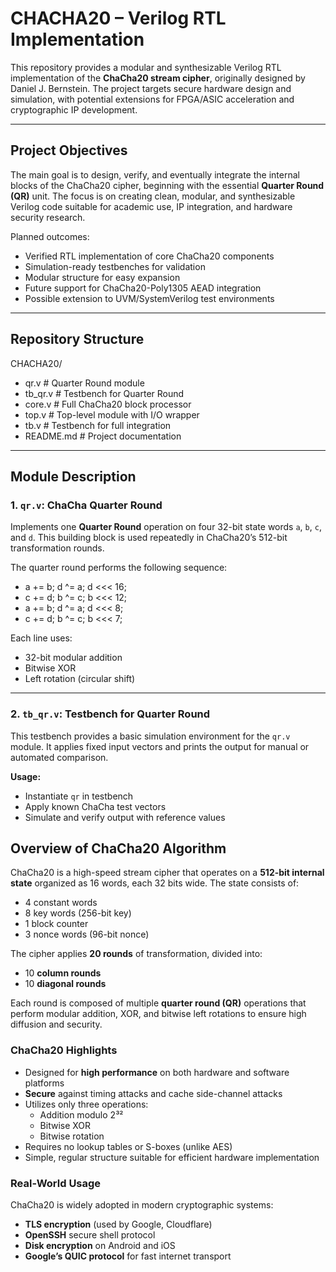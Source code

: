 # CHACHA20 – Verilog RTL Implementation

This repository provides a modular and synthesizable Verilog RTL implementation of the **ChaCha20 stream cipher**, originally designed by Daniel J. Bernstein. The project targets secure hardware design and simulation, with potential extensions for FPGA/ASIC acceleration and cryptographic IP development.

---

## Project Objectives

The main goal is to design, verify, and eventually integrate the internal blocks of the ChaCha20 cipher, beginning with the essential **Quarter Round (QR)** unit. The focus is on creating clean, modular, and synthesizable Verilog code suitable for academic use, IP integration, and hardware security research.

Planned outcomes:
- Verified RTL implementation of core ChaCha20 components
- Simulation-ready testbenches for validation
- Modular structure for easy expansion
- Future support for ChaCha20-Poly1305 AEAD integration
- Possible extension to UVM/SystemVerilog test environments

---

## Repository Structure

CHACHA20/
- qr.v # Quarter Round module
- tb_qr.v # Testbench for Quarter Round
- core.v #  Full ChaCha20 block processor
- top.v #  Top-level module with I/O wrapper
- tb.v #  Testbench for full integration
- README.md # Project documentation


---

## Module Description

### 1. `qr.v`: ChaCha Quarter Round

Implements one **Quarter Round** operation on four 32-bit state words `a`, `b`, `c`, and `d`. This building block is used repeatedly in ChaCha20’s 512-bit transformation rounds.

The quarter round performs the following sequence:

- a += b; d ^= a; d <<< 16;
- c += d; b ^= c; b <<< 12;
- a += b; d ^= a; d <<< 8;
- c += d; b ^= c; b <<< 7;

Each line uses:
- 32-bit modular addition
- Bitwise XOR
- Left rotation (circular shift)

---

### 2. `tb_qr.v`: Testbench for Quarter Round

This testbench provides a basic simulation environment for the `qr.v` module. It applies fixed input vectors and prints the output for manual or automated comparison.

**Usage:**
- Instantiate `qr` in testbench
- Apply known ChaCha test vectors
- Simulate and verify output with reference values
  

## Overview of ChaCha20 Algorithm

ChaCha20 is a high-speed stream cipher that operates on a **512-bit internal state** organized as 16 words, each 32 bits wide. The state consists of:

- 4 constant words
- 8 key words (256-bit key)
- 1 block counter
- 3 nonce words (96-bit nonce)

The cipher applies **20 rounds** of transformation, divided into:
- 10 **column rounds**
- 10 **diagonal rounds**

Each round is composed of multiple **quarter round (QR)** operations that perform modular addition, XOR, and bitwise left rotations to ensure high diffusion and security.

### ChaCha20 Highlights

- Designed for **high performance** on both hardware and software platforms
- **Secure** against timing attacks and cache side-channel attacks
- Utilizes only three operations:
  - Addition modulo 2³²
  - Bitwise XOR
  - Bitwise rotation
- Requires no lookup tables or S-boxes (unlike AES)
- Simple, regular structure suitable for efficient hardware implementation

### Real-World Usage

ChaCha20 is widely adopted in modern cryptographic systems:

- **TLS encryption** (used by Google, Cloudflare)
- **OpenSSH** secure shell protocol
- **Disk encryption** on Android and iOS
- **Google’s QUIC protocol** for fast internet transport
